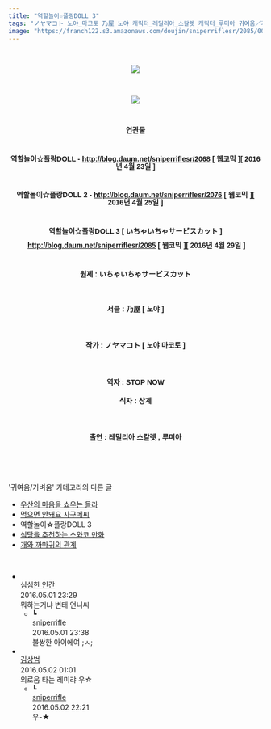 ```yaml
---
title: "역할놀이☆플랑DOLL 3"
tags: "ノヤマコト 노야_마코토 乃屋 노야 캐릭터_레밀리아_스칼렛 캐릭터_루미아 귀여움／가벼움"
image: "https://franch122.s3.amazonaws.com/doujin/sniperriflesr/2085/001.jpg"
---
```

<div class="article">
<p style="TEXT-ALIGN: center"><br/></p>
<p style="text-align: center;"><img src="{{ site.imgserver4 }}/sniperriflesr/2085/001.jpg"/></p>
<p style="TEXT-ALIGN: center"><br/></p>
<p style="text-align: center;"><img src="{{ site.imgserver4 }}/sniperriflesr/2085/002.jpg"/></p>
<p style="TEXT-ALIGN: center"></p>
<p style="TEXT-ALIGN: center"><br/></p>
<p style="line-height: 19.2px; text-align: center;"><font face="돋움, dotum, verdana, sans-serif"><span style="line-height: 14.4px;"><b>연관물</b></span></font></p>
<p style="line-height: 19.2px; text-align: center;"><font face="돋움, dotum, verdana, sans-serif"><span style="line-height: 14.4px;"><b><br/></b></span></font></p>
<p style="line-height: 19.2px; text-align: center;"><font face="돋움, dotum, verdana, sans-serif"><span style="line-height: 14.4px;"><b>역할놀이☆플랑DOLL - <a class="tx-link" href="http://blog.daum.net/sniperriflesr/2068" target="_blank">http://blog.daum.net/sniperriflesr/2068</a> <span style="; ">[ 웹코믹 ]</span>[ 2016년 4월 23일 ]</b></span><br/></font></p>
<p style="line-height: 19.2px; text-align: center;"><font face="돋움, dotum, verdana, sans-serif"><span style="line-height: 14.4px;"><b><br/></b></span></font></p>
<p style="line-height: 19.2px; text-align: center;"><b><font face="돋움, dotum, verdana, sans-serif"><span style="line-height: 14.4px;">역할놀이☆플랑DOLL 2 - <a class="tx-link" href="http://blog.daum.net/sniperriflesr/2076" target="_blank">http://blog.daum.net/sniperriflesr/2076</a> </span></font><span style="font-family: 돋움, dotum, verdana, sans-serif;  line-height: 14.4px; ; ">[ 웹코믹 ]</span><font face="돋움, dotum, verdana, sans-serif"><span style="line-height: 14.4px;">[ 2016년 4월 25일 ]</span></font></b><font face="돋움, dotum, verdana, sans-serif"><span style="line-height: 14.4px;"><b><br/></b></span></font></p>
<p style="line-height: 19.2px; text-align: center;"><b><font face="돋움, dotum, verdana, sans-serif"><span style="line-height: 14.4px;"><br/></span></font></b></p>
<p style="line-height: 19.2px; text-align: center;"><b style="line-height: 19.2px;"><font face="돋움, dotum, verdana, sans-serif"><span style="line-height: 14.4px;">역할놀이☆플랑DOLL 3 [ </span></font></b><font face="돋움, dotum, verdana, sans-serif"><span style="line-height: 14.4px;"><b>いちゃいちゃサービスカット ]</b></span></font></p>
<p style="line-height: 19.2px; text-align: center;"><font face="돋움, dotum, verdana, sans-serif"><span style="line-height: 14.4px;"><b> <a class="tx-link" href="http://blog.daum.net/sniperriflesr/2085" target="_blank">http://blog.daum.net/sniperriflesr/2085</a> <span style="; ">[ 웹코믹 ]</span>[ 2016년 4월 29일 ]</b></span></font></p>
<p style="line-height: 19.2px; text-align: center;"><font face="돋움, dotum, verdana, sans-serif"><span style="line-height: 14.4px;"><b><br/></b></span></font></p>
<p style="text-align: center;"><font face="돋움, dotum, verdana, sans-serif" style="line-height: 19.2px;"><span style="line-height: 14.4px;"><b>원제 : </b></span></font><font face="돋움, dotum, verdana, sans-serif"><span style="line-height: 14.4px;"><b>いちゃいちゃサービスカット</b></span></font></p>
<p style="line-height: 1.6; font-family: 돋움, dotum, verdana, sans-serif; text-align: center;"><b><br/></b></p>
<p style="line-height: 1.6; font-family: 돋움, dotum, verdana, sans-serif; text-align: center;"><b>서클 : 乃屋 [ 노야 ]</b></p>
<p style="line-height: 1.6; font-family: 돋움, dotum, verdana, sans-serif; text-align: center;"><b><br/></b></p>
<p style="line-height: 1.6; font-family: 돋움, dotum, verdana, sans-serif; text-align: center;"><b>작가 : ノヤマコト [ 노야 마코토 ]</b></p>
<p style="line-height: 1.6; font-family: 돋움, dotum, verdana, sans-serif; text-align: center;"><b><br/></b></p>
<p style="line-height: 1.6; font-family: 돋움, dotum, verdana, sans-serif; text-align: center;"><b>역자 : STOP NOW</b></p>
<p style="line-height: 1.6; font-family: 돋움, dotum, verdana, sans-serif; text-align: center;"><b>식자 : 상계</b></p>
<p style="line-height: 1.6; font-family: 돋움, dotum, verdana, sans-serif; text-align: center;"><b><br/></b></p>
<p style="line-height: 1.6; font-family: 돋움, dotum, verdana, sans-serif; text-align: center;"><b>출연 : 레밀리아 스칼렛 , 루미아</b></p>
<p style="TEXT-ALIGN: center"><br/></p>
</div><br/>
<div class="another">
<p>'귀여움/가벼움' 카테고리의 다른 글</p>
<ul>
<li><a href="/sniperriflesr_2141">우산의 마음을 쇼우는 몰라</a></li>
<li><a href="/sniperriflesr_2133">먹으면 안돼요 사구메씨</a></li>
<li>역할놀이☆플랑DOLL 3</li>
<li><a href="/sniperriflesr_2039">식당을 추천하는 스와코 만화</a></li>
<li><a href="/sniperriflesr_2026">개와 까마귀의 관계</a></li>
</ul>
</div><br/>
<div class="comment" id="commentListBlock_2085" style="display:block"><ul><li class="firstCmt"><div class="opinionListMenu">
<div class="icon"><img alt="" class="myicon" src="http://cfs1.blog.daum.net/upload_control/download.blog?fhandle=MDVqb3VAZnMxLmJsb2cuZGF1bS5uZXQ6L01ZQ09OLzAvNDEuanBnLnRodW1i&amp;filename=41.jpg"/></div>
<div class="fl">
<a class="bold" href="http://blog.daum.net/wnsduq1qjs" target="_blank">심심한 인간 </a>
<div style="width: 1px; height: 1px; overflow: hidden; visibility: hidden; border:1px solid red">
<span id="uname7306" style="display:none;">심심한 인간</span>
<span id="pwd7306" style="display:none;"></span>
<span id="emailblog7306" name="http://blog.daum.net/wnsduq1qjs" style="display:none;"></span>
<span id="open7306" style="display:none">Y</span>
</div>
</div>
<div class="sDateTime">2016.05.01 23:29</div>
</div>
<div class="cont" id="Text7306">뭐하는거냐 변태 언니씨</div>
<div class="contReArea" id="inWrite7306" style="display:none;"></div>
<ul><li class="secondCmt"><div class="opinionListMenuRe" id="parent_7306">
<div class="reIcon">┗</div>
<div class="icon"><img alt="" class="myicon" src="http://cfile217.uf.daum.net/M21x21/23254B425446251B1045FF"/></div>
<div class="fl">
<a class="bold" href="http://blog.daum.net/sniperriflesr" target="_blank">sniperrifle </a>
<div style="width: 1px; height: 1px; overflow: hidden; visibility: hidden; border:1px solid red">
<span id="uname7323" style="display:none;">sniperrifle</span>
<span id="pwd7323" style="display:none;"></span>
<span id="emailblog7323" name="http://blog.daum.net/sniperriflesr" style="display:none;"></span>
<span id="open7323" style="display:none">Y</span>
</div>
</div>
<div class="sDateTime">2016.05.01 23:38</div>
</div>
<div class="contRe" id="Text7323">불쌍한 아이에여 ;ㅅ;</div>
<div class="contReReArea" id="inWrite7323" style="display:none;"></div>
<div class="cCont_line"></div>
</li></ul></li><li class="firstCmt"><div class="opinionListMenu">
<div class="icon"><img alt="" class="myicon" src="http://i1.daumcdn.net/pimg/blog/p_img/mycon/basic_2.gif"/></div>
<div class="fl">
<a class="bold" href="http://blog.daum.net/redkinder" target="_blank">김상범 </a>
<div style="width: 1px; height: 1px; overflow: hidden; visibility: hidden; border:1px solid red">
<span id="uname7325" style="display:none;">김상범</span>
<span id="pwd7325" style="display:none;"></span>
<span id="emailblog7325" name="http://blog.daum.net/redkinder" style="display:none;"></span>
<span id="open7325" style="display:none">Y</span>
</div>
</div>
<div class="sDateTime">2016.05.02 01:01</div>
</div>
<div class="cont" id="Text7325">외로움 타는 레미랴 우☆</div>
<div class="contReArea" id="inWrite7325" style="display:none;"></div>
<ul><li class="secondCmt"><div class="opinionListMenuRe" id="parent_7325">
<div class="reIcon">┗</div>
<div class="icon"><img alt="" class="myicon" src="http://cfile217.uf.daum.net/M21x21/23254B425446251B1045FF"/></div>
<div class="fl">
<a class="bold" href="http://blog.daum.net/sniperriflesr" target="_blank">sniperrifle </a>
<div style="width: 1px; height: 1px; overflow: hidden; visibility: hidden; border:1px solid red">
<span id="uname7368" style="display:none;">sniperrifle</span>
<span id="pwd7368" style="display:none;"></span>
<span id="emailblog7368" name="http://blog.daum.net/sniperriflesr" style="display:none;"></span>
<span id="open7368" style="display:none">Y</span>
</div>
</div>
<div class="sDateTime">2016.05.02 22:21</div>
</div>
<div class="contRe" id="Text7368">우-★</div>
<div class="contReReArea" id="inWrite7368" style="display:none;"></div>
</li></ul></li></ul>
</div><br/>
<br/>
<p id="refer"></p>
<br/>
